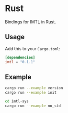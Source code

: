 # Rust

Bindings for IMTL in Rust.

## Usage

Add this to your `Cargo.toml`:

```toml
[dependencies]
imtl = "0.1.1"
```

## Example

```bash
cargo run --example version
cargo run --example init

cd imtl-sys
cargo run --example no_std
```
